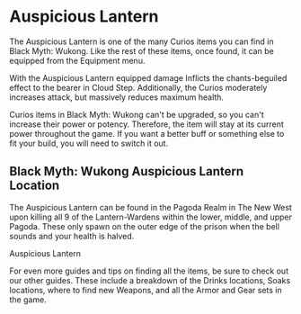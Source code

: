 # Auspicious Lantern

The Auspicious Lantern is one of the many Curios items you can find in Black Myth: Wukong. Like the rest of these items, once found, it can be equipped from the Equipment menu. 

With the Auspicious Lantern equipped damage Inflicts the chants-beguiled effect to the bearer in Cloud Step. Additionally, the Curios moderately increases attack, but massively reduces maximum health. 

Curios items in Black Myth: Wukong can't be upgraded, so you can't increase their power or potency. Therefore, the item will stay at its current power throughout the game. If you want a better buff or something else to fit your build, you will need to switch it out. 

## Black Myth: Wukong Auspicious Lantern Location

The Auspicious Lantern can be found in the Pagoda Realm in The New West upon killing all 9 of the Lantern-Wardens within the lower, middle, and upper Pagoda. These only spawn on the outer edge of the prison when the bell sounds and your health is halved. 

Auspicious Lantern

For even more guides and tips on finding all the items, be sure to check out our other guides. These include a breakdown of the Drinks locations, Soaks locations, where to find new Weapons, and all the Armor and Gear sets in the game.